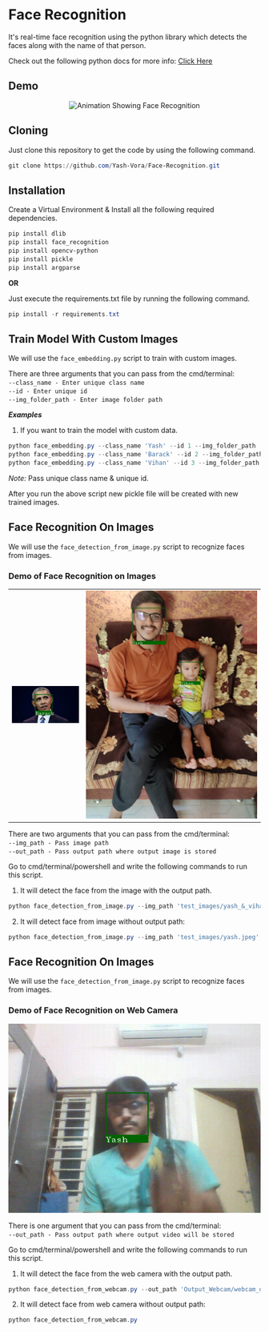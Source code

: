 # Face Recognition

It's real-time face recognition using the python library which detects the faces along with the name of that person.

Check out the following python docs for more info: [Click Here]('https://pypi.org/project/face-recognition/')

## Demo
<p align="center" width="100%">
  <img alt='Animation Showing Face Recognition' src="gifs/obama.gif">
</p>

## Cloning
Just clone this repository to get the code by using the following command.

```powershell
git clone https://github.com/Yash-Vora/Face-Recognition.git
```

## Installation
Create a Virtual Environment & Install all the following required dependencies.

```powershell
pip install dlib
pip install face_recognition
pip install opencv-python
pip install pickle
pip install argparse
```

**OR**

Just execute the requirements.txt file by running the following command.

```powershell
pip install -r requirements.txt
```

## Train Model With Custom Images
We will use the `face_embedding.py` script to train with custom images.

There are three arguments that you can pass from the cmd/terminal:\
`--class_name - Enter unique class name`\
`--id - Enter unique id`\
`--img_folder_path - Enter image folder path`

**_Examples_**

1. If you want to train the model with custom data.
```powershell
python face_embedding.py --class_name 'Yash' --id 1 --img_folder_path 'train_images/Yash/'
python face_embedding.py --class_name 'Barack' --id 2 --img_folder_path 'train_images/Barack/'
python face_embedding.py --class_name 'Vihan' --id 3 --img_folder_path 'train_images/Vihan/'
```
_Note:_ Pass unique class name & unique id. 

After you run the above script new pickle file will be created with new trained images.

## Face Recognition On Images
We will use the `face_detection_from_image.py` script to recognize faces from images.

### Demo of Face Recognition on Images
<table align='center'>
    <tr>
        <td><img src='Output_Image/barack_output.jpg'></td>
        <td><img src='Output_Image/yash_&_vihan_output.jpg'></td>
    </tr>
</table>

There are two arguments that you can pass from the cmd/terminal:\
`--img_path - Pass image path`\
`--out_path - Pass output path where output image is stored`

Go to cmd/terminal/powershell and write the following commands to run this script.

1. It will detect the face from the image with the output path.
```powershell
python face_detection_from_image.py --img_path 'test_images/yash_&_vihan.jpeg' --out_path 'Output_Image/yash_&_vihan_output.jpg'
```

2. It will detect face from image without output path:
```powershell
python face_detection_from_image.py --img_path 'test_images/yash.jpeg'
```

## Face Recognition On Images
We will use the `face_detection_from_image.py` script to recognize faces from images.

### Demo of Face Recognition on Web Camera
<p align="center" width="100%">
  <img alt='Real Time Face Recognition on Web Camera' src="gifs/webcam_output_video.gif">
</p>

There is one argument that you can pass from the cmd/terminal:\
`--out_path - Pass output path where output video will be stored`

Go to cmd/terminal/powershell and write the following commands to run this script.

1. It will detect the face from the web camera with the output path.
```powershell
python face_detection_from_webcam.py --out_path 'Output_Webcam/webcam_output_video.mov'
```

2. It will detect face from web camera without output path:
```powershell
python face_detection_from_webcam.py
```